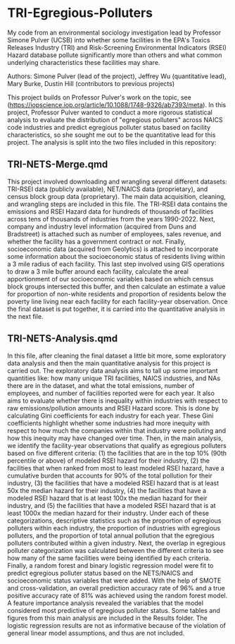 # TRI-Egregious-Polluters

My code from an environmental sociology investigation lead by Professor Simone Pulver (UCSB) into whether some facilities in the EPA's Toxics Releases Industry (TRI) and Risk-Screening Environmental Indicators (RSEI) Hazard database pollute significantly more than others and what common underlying characteristics these facilities may share. 

Authors: Simone Pulver (lead of the project), Jeffrey Wu (quantitative lead), Mary Burke, Dustin Hill (contributors to previous projects)

This project builds on Professor Pulver's work on the topic, see (https://iopscience.iop.org/article/10.1088/1748-9326/ab7393/meta). In this project, Professor Pulver wanted to conduct a more rigorous statistical analysis to evaluate the distribution of "egregious polluters" across NAICS code industries and predict egregious polluter status based on facility characteristics, so she sought me out to be the quantitative lead for this project. The analysis is split into the two files included in this repository: 

## TRI-NETS-Merge.qmd

This project involved downloading and wrangling several different datasets: TRI-RSEI data (publicly available), NET/NAICS data (proprietary), and census block group data (proprietary). The main data acquisition, cleaning, and wrangling steps are included in this file. The TRI-RSEI data contains the emissions and RSEI Hazard data for hundreds of thousands of facilities across tens of thousands of industries from the years 1990-2022. Next, company and industry level information (acquired from Duns and Bradstreet) is attached such as number of employees, sales revenue, and whether the facility has a government contract or not. Finally, socioeconomic data (acquired from Geolytics) is attached to incorporate some information about the socioeconomic status of residents living within a 3 mile radius of each facility. This last step involved using GIS operations to draw a 3 mile buffer around each facility, calculate the areal apportionment of our socioeconomic variables based on which census block groups intersected this buffer, and then calculate an estimate a value for proportion of non-white residents and proportion of residents below the poverty line living near each facility for each facility-year observation. Once the final dataset is put together, it is carried into the quantitative analysis in the next file. 

## TRI-NETS-Analysis.qmd

In this file, after cleaning the final dataset a little bit more, some exploratory data analysis and then the main quantitative analysis for this project is carried out. The exploratory data analysis aims to tall up some important quantities like: how many unique TRI facilities, NAICS industries, and NAs there are in the dataset, and what the total emissions, number of employees, and number of facilities reported were for each year. It also aims to evaluate whether there is inequality within industries with respect to raw emissions/pollution amounts and RSEI Hazard score. This is done by calculating Gini coefficients for each industry for each year. These Gini coefficients highlight whether some industries had more inequity with respect to how much the companies within that industry were polluting and how this inequity may have changed over time. Then, in the main analysis, we identify the facility-year observations that qualify as egregious polluters based on five different criteria: (1) the facilities that are in the top 10% (90th percentile or above) of modeled RSEI hazard for their industry, (2) the facilities that when ranked from most to least modeled RSEI hazard, have a cumulative burden that accounts for 90% of the total pollution for their industry, (3) the facilities that have a modeled RSEI hazard that is at least 50x the median hazard for their industry, (4) the facilities that have a modeled RSEI hazard that is at least 100x the median hazard for their industry, and (5) the facilities that have a modeled RSEI hazard that is at least 1000x the median hazard for their industry. Under each of these categorizations, descriptive statistics such as the proportion of egregious polluters within each industry, the proportion of industries with egregious polluters, and the proportion of total annual pollution that the egregious polluters contributed within a given industry. Next, the overlap in egregious polluter categorization was calculated between the different criteria to see how many of the same facilities were being identified by each criteria. Finally, a random forest and binary logistic regression model were fit to predict egregious polluter status based on the NETS/NAICS and socioeconomic status variables that were added. With the help of SMOTE and cross-validation, an overall prediction accuracy rate of 96% and a true positive accuracy rate of 81% was achieved using the random forest model. A feature importance analysis revealed the variables that the model considered most predictive of egregious polluter status. Some tables and figures from this main analysis are included in the Results folder. The logistic regression results are not as informative because of the violation of general linear model assumptions, and thus are not included. 


